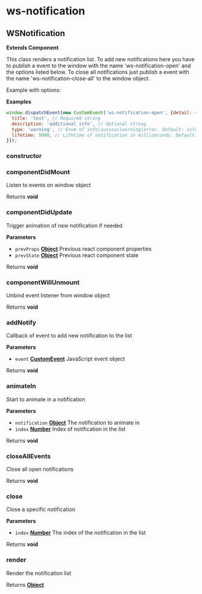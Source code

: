 # ws-notification
## WSNotification

**Extends Component**

This class renders a notification list. To add new notifications here you have to publish a event to the window
with the name 'ws-notification-open' and the options listed below. To close all notifications just publish a event
with the name 'ws-notification-close-all' to the window object.

Example with options:

**Examples**

```javascript
window.dispatchEvent(new CustomEvent('ws-notification-open', {detail: {
  title: 'test', // Required string
  description: 'additional info', // Optional string
  type: 'warning', // Enum of info|success|warning|error. Default: info
  lifetime: 5000, // Lifetime of notification in milliseconds. Default: max int
}});
```

### constructor

### componentDidMount

Listen to events on window object

Returns **void** 

### componentDidUpdate

Trigger animation of new notification if needed

**Parameters**

-   `prevProps` **[Object](https://developer.mozilla.org/docs/Web/JavaScript/Reference/Global_Objects/Object)** Previous react component properties
-   `prevState` **[Object](https://developer.mozilla.org/docs/Web/JavaScript/Reference/Global_Objects/Object)** Previous react component state

Returns **void** 

### componentWillUnmount

Unbind event listener from window object

Returns **void** 

### addNotify

Callback of event to add new notification to the list

**Parameters**

-   `event` **[CustomEvent](https://developer.mozilla.org/docs/Web/API/CustomEvent/CustomEvent)** JavaScript event object

Returns **void** 

### animateIn

Start to animate in a notification

**Parameters**

-   `notification` **[Object](https://developer.mozilla.org/docs/Web/JavaScript/Reference/Global_Objects/Object)** The notification to animate in
-   `index` **[Number](https://developer.mozilla.org/docs/Web/JavaScript/Reference/Global_Objects/Number)** Index of notification in the list

Returns **void** 

### closeAllEvents

Close all open notifications

Returns **void** 

### close

Close a specific notification

**Parameters**

-   `index` **[Number](https://developer.mozilla.org/docs/Web/JavaScript/Reference/Global_Objects/Number)** The index of the notification in the list

Returns **void** 

### render

Render the notification list

Returns **[Object](https://developer.mozilla.org/docs/Web/JavaScript/Reference/Global_Objects/Object)** 
